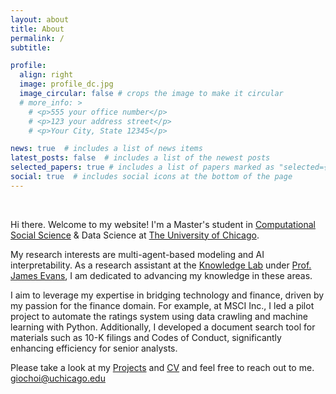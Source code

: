 ```yaml
---
layout: about
title: About
permalink: /
subtitle: 

profile:
  align: right
  image: profile_dc.jpg
  image_circular: false # crops the image to make it circular
  # more_info: >
    # <p>555 your office number</p>
    # <p>123 your address street</p>
    # <p>Your City, State 12345</p>

news: true  # includes a list of news items
latest_posts: false  # includes a list of the newest posts
selected_papers: true # includes a list of papers marked as "selected={true}"
social: true  # includes social icons at the bottom of the page
---
```

<br>


Hi there. Welcome to my website! I'm a Master's student in [Computational Social Science](https://macss.uchicago.edu) & Data Science at [The University of Chicago](https://www.uchicago.edu). 

My research interests are multi-agent-based modeling and AI interpretability. As a research assistant at the [Knowledge Lab](https://knowledgelab.org) under [Prof. James Evans](https://news.uchicago.edu/profile/james-evans), I am dedicated to advancing my knowledge in these areas.

I aim to leverage my expertise in bridging technology and finance, driven by my passion for the finance domain. For example, at MSCI Inc., I led a pilot project to automate the ratings system using data crawling and machine learning with Python. Additionally, I developed a document search tool for materials such as 10-K filings and Codes of Conduct, significantly enhancing efficiency for senior analysts.

Please take a look at my [Projects](/publications/) and [CV](/cv/) and feel free to reach out to me. [giochoi@uchicago.edu](mailto:giochoi@uchicago.edu) 


